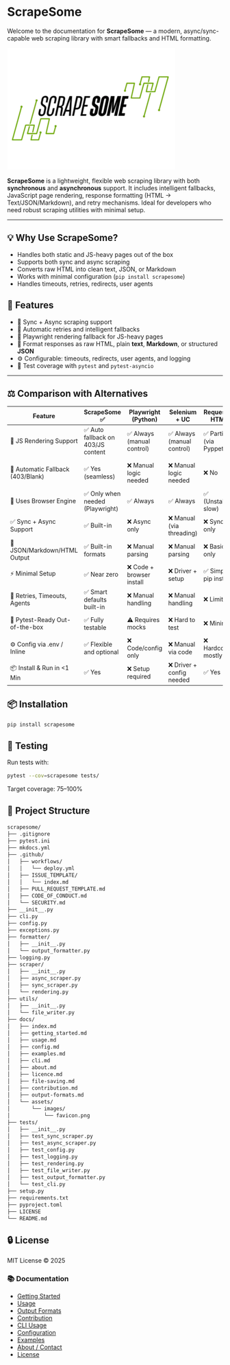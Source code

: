 # ScrapeSome

Welcome to the documentation for **ScrapeSome** — a modern, async/sync-capable web scraping library with smart fallbacks and HTML formatting.

![Scrapesome Logo](https://raw.githubusercontent.com/scrapesome/scrapesome/refs/heads/main/docs/assets/images/favicon.png)

**ScrapeSome** is a lightweight, flexible web scraping library with both **synchronous** and **asynchronous** support. It includes intelligent fallbacks, JavaScript page rendering, response formatting (HTML → Text/JSON/Markdown), and retry mechanisms. Ideal for developers who need robust scraping utilities with minimal setup.

---

## 💡 Why Use ScrapeSome?

- Handles both static and JS-heavy pages out of the box
- Supports both sync and async scraping
- Converts raw HTML into clean text, JSON, or Markdown
- Works with minimal configuration (`pip install scrapesome`)
- Handles timeouts, retries, redirects, user agents


## 🚀 Features

- 🔁 Sync + Async scraping support
- 🔄 Automatic retries and intelligent fallbacks
- 🧪 Playwright rendering fallback for JS-heavy pages
- 📝 Format responses as raw HTML, plain **text**, **Markdown**, or structured **JSON**
- ⚙️ Configurable: timeouts, redirects, user agents, and logging
- 🧪 Test coverage with `pytest` and `pytest-asyncio`

---

## ⚖ Comparison with Alternatives

| Feature                          | ScrapeSome ✅                         | Playwright (Python)        | Selenium + UC               | Requests-HTML              | Scrapy + Playwright         |
|----------------------------------|--------------------------------------|-----------------------------|------------------------------|-----------------------------|------------------------------|
| 🧠 JS Rendering Support          | ✅ Auto fallback on 403/JS content    | ✅ Always (manual control)  | ✅ Always (manual control)   | ✅ Partial (via Pyppeteer)  | ✅ Requires setup            |
| 🔄 Automatic Fallback (403/Blank)| ✅ Yes (seamless)                     | ❌ Manual logic needed       | ❌ Manual logic needed        | ❌ No                       | ❌ Needs per-request config  |
| 🔁 Uses Browser Engine           | ✅ Only when needed (Playwright)      | ✅ Always                   | ✅ Always                    | ✅ (Unstable, slow)         | ✅ Always (if enabled)       |
| ✅ Sync + Async Support         | ✅ Built-in                           | ❌ Async only               | ❌ Manual (via threading)    | ❌ Sync only                | ❌ Async only (via plugin)   |
| 📝 JSON/Markdown/HTML Output    | ✅ Built-in formats                   | ❌ Manual parsing           | ❌ Manual parsing            | ❌ Basic only               | ❌ Custom pipeline needed    |
| ⚡ Minimal Setup                 | ✅ Near zero                          | ❌ Code + browser install   | ❌ Driver + setup            | ✅ Simple pip install       | ❌ Complex + plugin setup    |
| 🔁 Retries, Timeouts, Agents    | ✅ Smart defaults built-in            | ❌ Manual handling          | ❌ Manual handling           | ❌ Limited                  | ⚠️ Partial via settings      |
| 🧪 Pytest-Ready Out-of-the-box  | ✅ Fully testable                     | ⚠️ Requires mocks           | ❌ Hard to test              | ❌ Minimal                  | ⚠️ Needs testing harness     |
| ⚙️ Config via .env / Inline     | ✅ Flexible and optional              | ❌ Code/config only         | ❌ Manual via code           | ❌ Hardcoded mostly         | ⚠️ Project settings          |
| 📦 Install & Run in <1 Min      | ✅ Yes                                | ❌ Setup required           | ❌ Driver + config needed    | ✅ Yes                      | ❌ Needs project + plugin    |



## 📦 Installation

```bash
pip install scrapesome
```

## 🧪 Testing
Run tests with:

```bash
pytest --cov=scrapesome tests/
```
Target coverage: 75–100%

## 📁 Project Structure

```text
scrapesome/
├── .gitignore
├── pytest.ini
├── mkdocs.yml
├── .github/
│   ├── workflows/
│   │   └── deploy.yml
│   ├── ISSUE_TEMPLATE/
│   │   └── index.md
│   ├── PULL_REQUEST_TEMPLATE.md
│   ├── CODE_OF_CONDUCT.md
│   └── SECURITY.md
├── __init__.py
├── cli.py
├── config.py
├── exceptions.py
├── formatter/
│   ├── __init__.py
│   └── output_formatter.py
├── logging.py
├── scraper/
│   ├── __init__.py
│   ├── async_scraper.py
│   ├── sync_scraper.py
│   └── rendering.py
├── utils/
│   ├── __init__.py
│   └── file_writer.py
├── docs/
│   ├── index.md
│   ├── getting_started.md
│   ├── usage.md
│   ├── config.md
│   ├── examples.md
│   ├── cli.md
│   ├── about.md
│   ├── licence.md
│   ├── file-saving.md
│   ├── contribution.md
│   ├── output-formats.md
│   └── assets/
│       └── images/
│           └── favicon.png
├── tests/
│   ├── __init__.py
│   ├── test_sync_scraper.py
│   ├── test_async_scraper.py
│   ├── test_config.py
│   ├── test_logging.py
│   ├── test_rendering.py
│   ├── test_file_writer.py
│   ├── test_output_formatter.py
│   └── test_cli.py
├── setup.py
├── requirements.txt
├── pyproject.toml
├── LICENSE
└── README.md
```

## 🔒 License
MIT License © 2025

### 📚 Documentation

- [Getting Started](getting-started.md)
- [Usage](usage.md)
- [Output Formats](output-formats.md)
- [Contribution](contribution.md)
- [CLI Usage](cli.md)
- [Configuration](config.md)
- [Examples](examples.md)
- [About / Contact](about.md)
- [License](licence.md)
